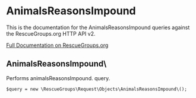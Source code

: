 # AnimalsReasonsImpound

This is the documentation for the AnimalsReasonsImpound queries against the RescueGroups.org HTTP API v2.

[Full Documentation on RescueGroups.org](https://userguide.rescuegroups.org/display/APIDG/Object+definitions#Objectdefinitions-animalsReasonsImpound)

## AnimalsReasonsImpound\

Performs animalsReasonsImpound. query.

    $query = new \RescueGroups\Request\Objects\AnimalsReasonsImpound\();


